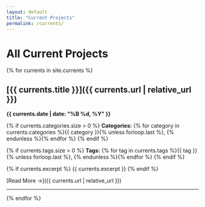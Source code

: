 ```yaml
---
layout: default
title: "Current Projects"
permalink: /currents/
---
```


# All Current Projects

{% for currents in site.currents %}
## [{{ currents.title }}]({{ currents.url | relative_url }})

**{{ currents.date | date: "%B %d, %Y" }}**

{% if currents.categories.size > 0 %}
**Categories:** {% for category in currents.categories %}{{ category }}{% unless forloop.last %}, {% endunless %}{% endfor %}
{% endif %}

{% if currents.tags.size > 0 %}
**Tags:** {% for tag in currents.tags %}{{ tag }}{% unless forloop.last %}, {% endunless %}{% endfor %}
{% endif %}

{% if currents.excerpt %}
{{ currents.excerpt }}
{% endif %}

[Read More →]({{ currents.url | relative_url }})

---
{% endfor %}
